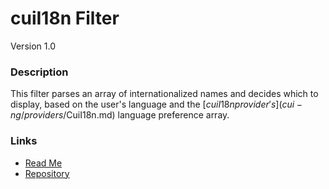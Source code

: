 # cuiI18n Filter
Version 1.0

### Description
This filter parses an array of internationalized names and decides which to display, based on the user's language and the [$cuiI18n provider's](cui-ng/providers/$CuiI18n.md) language preference array.

### Links
* [Read Me](https://github.com/thirdwavellc/cui-ng/tree/master/filters/cuiI18n)
* [Repository](https://github.com/thirdwavellc/cui-ng)
